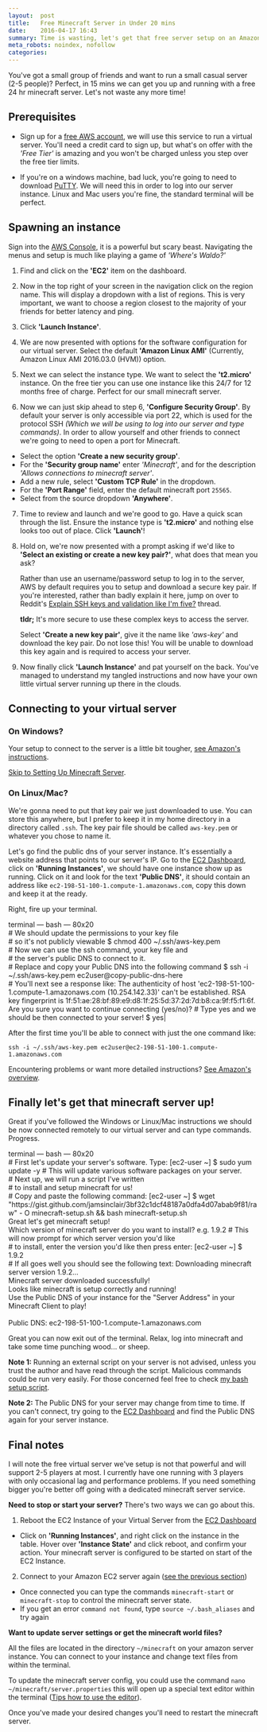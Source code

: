 ```yaml
---
layout:  post
title:   Free Minecraft Server in Under 20 mins
date:    2016-04-17 16:43
summary: Time is wasting, let's get that free server setup on an Amazon EC2 Instance!
meta_robots: noindex, nofollow
categories:
---
```


You've got a small group of friends and want to run a small casual server (2-5 people)? Perfect, in 15 mins we can get
you up and running with a free 24 hr minecraft server. Let's not waste any more time!

## Prerequisites
- Sign up for a [free AWS account](http://aws.amazon.com/free), we will use this service to run a virtual server.
You'll need a credit card to sign up, but what's on offer with the _'Free Tier'_ is amazing and you won't be charged
unless you step over the free tier limits.

- If you're on a windows machine, bad luck, you're going to need to download [PuTTY](http://www.putty.org/). We will
need this in order to log into our server instance. Linux and Mac users you're fine, the standard terminal will be
perfect.

## Spawning an instance
Sign into the [AWS Console](https://console.aws.amazon.com), it is a powerful but scary beast. Navigating the menus and setup is much like playing a game of _'Where's Waldo?'_

1. Find and click on the __'EC2'__ item on the dashboard.

2. Now in the top right of your screen in the navigation click on the region name. This will display a dropdown with a
list of regions. This is very important, we want to choose a region closest to the majority of your friends for better
latency and ping.

3. Click __'Launch Instance'__.

4. We are now presented with options for the software configuration for our virtual server. Select the default
__'Amazon Linux AMI'__ (Currently, Amazon Linux AMI 2016.03.0 (HVM)) option.

5. Next we can select the instance type. We want to select the __'t2.micro'__ instance. On the free tier you can use one instance like this 24/7 for 12 months free of charge. Perfect for our small minecraft server.

6. Now we can just skip ahead to step 6, __'Configure Security Group'__. By default your server is only accessible via
port 22, which is used for the protocol SSH _(Which we will be using to log into our server and type commands)_.
In order to allow yourself and other friends to connect we're going to need to open a port for Minecraft.
  - Select the option __'Create a new security group'__.
  - For the __'Security group name'__ enter _'Minecraft'_, and for the description _'Allows connections to minecraft
  server'_.
  - Add a new rule, select __'Custom TCP Rule'__ in the dropdown.
  - For the __'Port Range'__ field, enter the default minecraft port `25565`.
  - Select from the source dropdown __'Anywhere'__.

7. Time to review and launch and we're good to go. Have a quick scan through the list. Ensure the instance type is __'t2.micro'__ and nothing else looks too out of place. Click __'Launch'__!

8. Hold on, we're now presented with a prompt asking if we'd like to __'Select an existing or create a new key
pair?'__, what does that mean you ask?

    Rather than use an username/password setup to log in to the server, AWS by default requires you to setup and
    download a secure key pair. If you're interested, rather than badly explain it here, jump on over to Reddit's [Explain SSH keys and validation like I'm five?](https://www.reddit.com/r/learnprogramming/comments/1enupy/explain_ssh_keys_and_validation_like_im_five/) thread.

    __tldr;__ It's more secure to use these complex keys to access the server.

    Select __'Create a new key pair'__, give it the name like _'aws-key'_ and download the key pair. Do not lose this!
    You will be unable to download this key again and is required to access your server.

9. Now finally click __'Launch Instance'__ and pat yourself on the back. You've managed to understand my tangled
instructions and now have your own little virtual server running up there in the clouds.

## Connecting to your virtual server

### On Windows?

Your setup to connect to the server is a little bit tougher, [see Amazon's instructions](http://docs.aws.amazon.com/AWSEC2/latest/UserGuide/putty.html).

[Skip to Setting Up Minecraft Server](#finally-lets-get-that-minecraft-server-up).

### On Linux/Mac?
We're gonna need to put that key pair we just downloaded to use. You can store this anywhere, but I prefer to keep it
in my home directory in a directory called `.ssh`. The key pair file should be called `aws-key.pem` or whatever you chose to name it.

Let's go find the public dns of your server instance. It's essentially a website address that points to our server's IP.
Go to the [EC2 Dashboard](https://console.aws.amazon.com/ec2/v2/home), click on __'Running Instances'__, we should have
one instance show up as running. Click on it and look for the text __'Public DNS'__, it should contain an address like
`ec2-198-51-100-1.compute-1.amazonaws.com`, copy this down and keep it at the ready.

Right, fire up your terminal.

<div class="terminal-wrap">
    <div class="title-bar"><span class="title">terminal — bash — 80x<span class="terminal-height">20</span></span></div>
    <div class="text-body">
    	<span class="text-comment">
            # We should update the permissions to your key file <br>
            # so it's not publicly viewable
        </span>
        <span class="text-command"><span class="text-prefix">$ </span>chmod 400 ~/.ssh/aws-key.pem</span>
        <br>
        <span class="text-comment">
            # Now we can use the ssh command, your key file and<br>
            # the server's public DNS to connect to it.<br>
            # Replace and copy your Public DNS into the following command
        </span>
        <span class="text-command">
            <span class="text-prefix">$</span>
            ssh -i ~/.ssh/aws-key.pem ec2user@copy-public-dns-here
        </span>
        <br>
        <span class="text-comment">
            # You'll next see a response like:
        </span>
        <span class="text-command">
            The authenticity of host 'ec2-198-51-100-1.compute-1.amazonaws.com (10.254.142.33)'
            can't be established.
            RSA key fingerprint is 1f:51:ae:28:bf:89:e9:d8:1f:25:5d:37:2d:7d:b8:ca:9f:f5:f1:6f.
            Are you sure you want to continue connecting (yes/no)?
        </span>
        <span class="text-comment">
            # Type yes and we should be then connected to your server!
        </span>
        <span class="text-command"><span class="text-prefix">$</span> yes<span class="typed-cursor">|</span></span>
    </div>
</div>

After the first time you'll be able to connect with just the one command like:

`ssh -i ~/.ssh/aws-key.pem ec2user@ec2-198-51-100-1.compute-1.amazonaws.com`

Encountering problems or want more detailed instructions? [See Amazon's overview](http://docs.aws.amazon.com/AWSEC2/latest/UserGuide/AccessingInstancesLinux.html).

## Finally let's get that minecraft server up!

Great if you've followed the Windows or Linux/Mac instructions we should be now connected remotely to our virtual server
and can type commands. Progress.

<div class="terminal-wrap">
    <div class="title-bar"><span class="title">terminal — bash — 80x<span class="terminal-height">20</span></span></div>
    <div class="text-body">
    	<span class="text-comment">
            # First let's update your server's software. Type:
        </span>
        <span class="text-command">
            <span class="text-prefix">[ec2-user ~] $</span>
            sudo yum update -y
        </span>
        <span class="text-comment">
            # This will update various software packages on your server.
        </span>
        <br>
        <span class="text-comment">
            # Next up, we will run a script I've written <br>
            # to install and setup minecraft for us! <br>
            # Copy and paste the following command:
        </span>
        <span class="text-command">
            <span class="text-prefix">[ec2-user ~] $</span>
            wget "https://gist.github.com/jamsinclair/3bf32c1dcf48187a0dfa4d07abab9f81/raw" - O minecraft-setup.sh &&
            bash minecraft-setup.sh
        </span>
        <br>
        <span class="text-command">
          Great let's get minecraft setup!<br>
          Which version of minecraft server do you want to install? e.g. 1.9.2
        </span>
        <span class="text-comment">
            # This will now prompt for which server version you'd like <br>
            # to install, enter the version you'd like then press enter:
        </span>
        <span class="text-command">
            <span class="text-prefix">[ec2-user ~] $</span>
            1.9.2
        </span>
        <br>
        <span class="text-comment">
            # If all goes well you should see the following text:
        </span>
        <span class="text-command">
          Downloading minecraft server version 1.9.2...<br>
          Minecraft server downloaded successfully!<br>
          Looks like minecraft is setup correctly and running!<br>
          Use the Public DNS of your instance for the "Server Address" in your Minecraft Client to play!<br>
          <br>
          Public DNS: ec2-198-51-100-1.compute-1.amazonaws.com
        </span>
    </div>
</div>

Great you can now exit out of the terminal. Relax, log into minecraft and take some time punching wood... or sheep.

__Note 1:__ Running an external script on your server is not advised, unless you trust the author and have read through
the script. Malicious commands could be run very easily. For those concerned feel free to check [my bash setup script](https://gist.github.com/jamsinclair/3bf32c1dcf48187a0dfa4d07abab9f81).

__Note 2:__ The Public DNS for your server may change from time to time. If you can't connect, try going to the [EC2 Dashboard](https://console.aws.amazon.com/ec2/v2/home) and find the Public DNS again for your server instance.

## Final notes

I will note the free virtual server we've setup is not that powerful and will support 2-5 players at most. I currently
have one running with 3 players with only occasional lag and performance problems. If you need something bigger you're
better off going with a dedicated minecraft server service.

__Need to stop or start your server?__ There's two ways we can go about this.

1. Reboot the EC2 Instance of your Virtual Server from the [EC2 Dashboard](https://console.aws.amazon.com/ec2/v2/home)   
  - Click on __'Running Instances'__, and right click on the instance in the table. Hover over __'Instance State'__ and
  click reboot, and confirm your action. Your minecraft server is configured to be started on start of the EC2 Instance.

2. Connect to your Amazon EC2 server again ([see the previous section](#connecting-to-your-virtual-server))
  - Once connected you can type the commands `minecraft-start` or `minecraft-stop` to control the minecraft server state.
  - If you get an error `command not found`, type `source ~/.bash_aliases` and try again

__Want to update server settings or get the minecraft world files?__

All the files are located in the directory `~/minecraft` on your amazon server instance. You can connect to your
instance and change text files from within the terminal.

To update the minecraft server config, you could use the command `nano ~/minecraft/server.properties` this will open up
a special text editor within the terminal ([Tips how to use the editor](http://www.howtogeek.com/howto/42980/the-beginners-guide-to-nano-the-linux-command-line-text-editor/)).

Once you've made your desired changes you'll need to restart the minecraft server.
